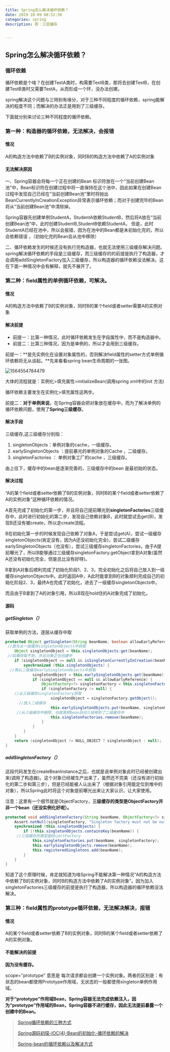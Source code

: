 ```yaml
---
title: Spring怎么解决循环依赖？
date: 2019-10-09 08:52:50
categories: spring
description: 答：三层缓存


---
```


## Spring怎么解决循环依赖？



### 循环依赖

循环依赖是个啥？在创建TestA类时，构需要TestB类，那将去创建TestB，在创建TestB类时又需要TestA，从而形成一个环，没办法创建。

spring解决这个问题与三特别有缘分，对于三种不同程度的循环依赖，spring能解决的程度不同；而解决的办法正是用到了三级缓存。

下面就分别来讨论三种不同程度的循环依赖。

### 第一种：构造器的循环依赖，无法解决，会报错

#### 情况

A的构造方法中依赖了B的实例对象，同时B的构造方法中依赖了A的实例对象

#### 无法解决原因

一、Spring容器会将每一个正在创建的Bean 标识符放在一个“当前创建Bean池”中，Bean标识符在创建过程中将一直保持在这个池中，因此如果在创建Bean过程中发现自己已经在“当前创建Bean池”里时将抛出BeanCurrentlyInCreationException异常表示循环依赖；而对于创建完毕的Bean将从“当前创建Bean池”中清除掉。

Spring容器先创建单例StudentA，StudentA依赖StudentB，然后将A放在“当前创建Bean池”中，此时创建StudentB,StudentB依赖StudentA， 但是，此时StudentA已经在池中，所以会报错，因为在池中的Bean都是未初始化完的，所以会依赖错误 ，（初始化完的Bean会从池中移除）

二、循环依赖发生的时候还没有执行完构造器，也就无法使用三级缓存解决问题。spring解决循环依赖的手段是三级缓存，而三级缓存的的前提是执行了构造器，才会调用addSingletonFactory加入三级缓存，所以构造器的循环依赖没法解决。这在下面一种情况中会有解释，就先不展开了。

### 第二种：field属性的单例循环依赖，可解决。

#### 情况

A的构造方法中依赖了B的实例对象，同时B的某个field或者setter需要A的实例对象

#### 解决前提

- 前提一：比第一种情况，此时循环依赖发生在字段属性中，而不是构造器中。
- 前提二：比第三种情况，因为是单例的，所以才会用到三级缓存。

前提一：**是先实例化在设置对象属性的，否则解决field属性的setter方式单例循环依赖将无从谈起。**先来看看spring bean生命周期的一张图。

![1564554784479](https://wangxuanni.oss-cn-hongkong.aliyuncs.com/bean%E7%94%9F%E5%91%BD%E5%91%A8%E6%9C%9F.png)

大体的流程就是：实例化>填充属性>initializeBean(调用spring xml中的init 方法)

循环依赖主要发生在实例化>填充属性这两步。

前提二：**对于单例来说**，在Spring容器会把对象放在缓存中，而为了解决单例的循环依赖问题，使用了**Spring三级缓存**。

#### 解决手段

三级缓存,这三级缓存分别指： 

1. singletonObjects：单例对象的cache，一级缓存。
2. earlySingletonObjects ：提前暴光的单例对象的Cache ，二级缓存。
3. singletonFactories ： 单例对象工厂的cache ，三级缓存。

由上往下，缓存中的bean是逐渐完善的，三级缓存中的bean 是最初始的状态。

#### 解决过程

“A的某个field或者setter依赖了B的实例对象，同时B的某个field或者setter依赖了A的实例对象”这种循环依赖的情况。

A首先完成了初始化的第一步，并且将自己提前曝光到**singletonFactories**三级缓存中，此时进行初始化的第二步，发现自己依赖对象B，此时就尝试去get(B)，发现B还没有被create，所以走create流程。

B在初始化第一步的时候发现自己依赖了对象A，于是尝试get(A)，尝试一级缓存singletonObjects(肯定没有，因为A还没初始化完全)，尝试二级缓存earlySingletonObjects（也没有），尝试三级缓存singletonFactories，由于A提前曝光了，所以B能够通过三级缓存singletonFactory.getObject拿到A对象(虽然A还没有初始化完全，但是总比没有好呀)。

B拿到A对象后顺利完成了初始化阶段1、2、3，完全初始化之后将自己放入到一级缓存singletonObjects中。此时返回A中，A此时能拿到B的对象顺利完成自己的初始化阶段2、3，最终A也完成了初始化，进去了一级缓存singletonObjects中。

而且由于B拿到了A的对象引用，所以B现在hold住的A对象完成了初始化。



#### 源码

##### getSingleton（）

获取单例的方法，逐层从缓存中取

```java
protected Object getSingleton(String beanName, boolean allowEarlyReference) {
 //首先从一级缓存singletonObjects中获取
    Object singletonObject = this.singletonObjects.get(beanName);
 //如果获取不到，并且对象正在创建中
    if (singletonObject == null && isSingletonCurrentlyInCreation(beanName)) {
        synchronized (this.singletonObjects) {
  //再从二级缓存earlySingletonObjects中获取
            singletonObject = this.earlySingletonObjects.get(beanName);
            if (singletonObject == null && allowEarlyReference) {
                ObjectFactory<?> singletonFactory = this.singletonFactories.get(beanName);
                if (singletonFactory != null) {
    //从三级缓存singletonFactory获取
                    singletonObject = singletonFactory.getObject();
      //放入二级缓存
                    this.earlySingletonObjects.put(beanName, singletonObject);
     //从三级缓存中删除，也就是把bean自动三级移到了二级缓存中
                    this.singletonFactories.remove(beanName);
                }
            }
        }
    }
    return (singletonObject != NULL_OBJECT ? singletonObject : null);
}

```



##### addSingletonFactory（）

这段代码发生在createBeanInstance之后，也就是说单例对象此时已经被创建出来(调用了构造器)。这个对象已经被生产出来了，虽然还不完美（还没有进行初始化的第二步和第三步），但是已经能被人认出来了（根据对象引用能定位到堆中的对象），所以Spring此时将这个对象提前曝光出来让大家认识，让大家使用。

注意：这里有一个细节就是ObjectFactory，**三级缓存的类型是ObjectFactory并非一个bean（还没实例化好呢）。**

```java
protected void addSingletonFactory(String beanName, ObjectFactory<?> singletonFactory) {
    Assert.notNull(singletonFactory, "Singleton factory must not be null");
    synchronized (this.singletonObjects) {
        if (!this.singletonObjects.containsKey(beanName)) {
     //三级缓存的类型是ObjectFactory
            this.singletonFactories.put(beanName, singletonFactory);
            this.earlySingletonObjects.remove(beanName);
            this.registeredSingletons.add(beanName);
        }
    }
}
```

知道了这个原理时候，肯定就知道为啥Spring不能解决第一种情况“A的构造方法中依赖了B的实例对象，同时B的构造方法中依赖了A的实例对象”。因为加入singletonFactories三级缓存的前提是执行了构造器，所以构造器的循环依赖没法解决。

### 第三种：field属性的prototype循环依赖，无法解决解决，报错

#### 情况

A的某个field或者setter依赖了B的实例对象，同时B的某个field或者setter依赖了A的实例对象。

#### 不能解决的前提

**因为没有缓存。**

scope="prototype" 意思是 每次请求都会创建一个实例对象。两者的区别是：有状态的bean都使用Prototype作用域，无状态的一般都使用singleton单例作用域。

**对于“prototype”作用域Bean，Spring容器无法完成依赖注入，因为“prototype”作用域的Bean，Spring容器不进行缓存，因此无法提前暴露一个创建中的Bean。**



> [Spring循环依赖的三种方式](https://blog.csdn.net/u010644448/article/details/59108799)
>
> [Spring源码初探-IOC(4)-Bean的初始化-循环依赖的解决](https://www.jianshu.com/p/6c359768b1dc)
>
> [Spring-bean的循环依赖以及解决方式](https://blog.csdn.net/u010853261/article/details/77940767)

